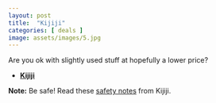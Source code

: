 ```yaml
---
layout: post
title:  "Kijiji"
categories: [ deals ]
image: assets/images/5.jpg
---
```


Are you ok with slightly used stuff at hopefully a lower price?

+ **[Kijiji](https://www.kijiji.ca/)**


<div markdown="span" class="alert alert-info" role="alert">
    <i class="fa fa-info-circle"></i> 
    <b>Note:</b> Be safe! Read these <a href="https://help.kijiji.ca/helpdesk/basics/safety-at-kijiji">safety notes</a> from Kijiji.
</div>